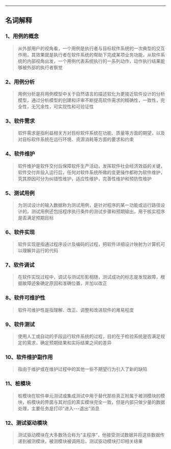 ***
## 名词解释
### 1、用例的概念
>从外部用户的视角看，一个用例是执行者与目标软件系统的一次典型的交互作用，其效果就是执行者在软件系统的帮助下完成某项业务功能，从软件系统的内部视角出发，一个用例代表系统执行的一系列动作，动作执行结果能够被外部的执行者察觉

### 2、用例分析
>用例分析是将用例模型中关于自然语言的描述软化为更接近软件设计的分析模型，通过分析模型的创建和评审不断提高软件需求的精确性，一致性，完全性，无冗余性，可实现性和可验证性

### 3、软件需求
>软件需求是指利益相关方对目标软件系统在功能、质量等方面的期望，以及对目标软件系统在运行环境、资源消耗等方面的要求和约束

### 4、软件维护
>软件维护是软件交付后保障软件生产活动，发挥软件社会经济效益的关键，软件交付并投入运行后，任何对软件系统所做的变更操作都称为软件维护，究其原因可分为纠错性维护，适应性维护，完善性维护和预防性维护

### 5、测试用例
>为测试设计的输入数据称为测试用例，是针对程序的某一功能或运行路径设计的，测试用例还包括程序执行条件的测试步骤和预期输出，用于核实程序是否满足预期目标

### 6、软件实现
>软件实现是指通过程序设计及编码的过程，把软件详细设计映射为计算机可以理解并运行的代码

### 7、软件调试
>在软件实现过程中，调试与测试形影相随，测试成功的标志是发现故障，根据故障迹象确定原因和准确位置，并加以改正

### 8、软件可维护性
>软件可维护性是指理解、改正、调整和改进软件的难易程度

### 9、软件测试
>使用人工或自动的手段运行软件系统的过程，目的在于检验系统是否满足规定的需求，确定预期结果和实际结果之间的差异

### 10、软件维护副作用
>指由于维护或在维护过程中的其他一些不期望行为引入了新的缺陷

### 11、桩模块
>桩模块在软件单元测试或集成测试中用于替代那些真正附属于被测模块的模块，桩模块的界面与其对应的真实模块完全一致，但是内部只做少量的数据处理，主要任务是打印“进入---退出”消息

### 12、测试驱动模块
>测试驱动模块在大多数场合称为“主程序”，他接受测试数据并将这些数据传递到被测模块，被测模块被调用后，测试驱动模块打印相关结果

 